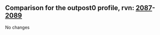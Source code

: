 ## Comparison for the outpost0 profile, rvn: [2087](https://github.com/PRO100KatYT/FortniteProfileRevisions/tree/main/profiles/outpost0/2087%20outpost0.json)-[2089](https://github.com/PRO100KatYT/FortniteProfileRevisions/tree/main/profiles/outpost0/2089%20outpost0.json)

No changes
